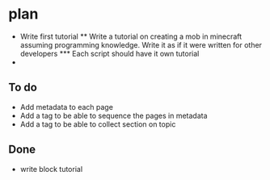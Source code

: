 # plan
* Write first tutorial
** Write a tutorial on creating a mob in minecraft assuming programming knowledge. Write it as if it were written for other developers
*** Each script should have it own tutorial 
*

## To do
* Add metadata to each page
* Add a tag to be able to sequence the pages in metadata
* Add a tag to be able to collect section on topic


## Done
* write block tutorial
